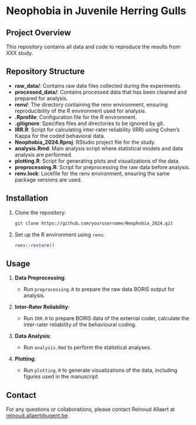 # Neophobia in Juvenile Herring Gulls

## Project Overview

This repository contains all data and code to reproduce the results from XXX study.

## Repository Structure

- **raw_data/**: Contains raw data files collected during the experiments.
- **processed_data/**: Contains processed data that has been cleaned and prepared for analysis.
- **renv/**: The directory containing the renv environment, ensuring reproducibility of the R environment used for analysis.
- **.Rprofile**: Configuration file for the R environment.
- **.gitignore**: Specifies files and directories to be ignored by git.
- **IRR.R**: Script for calculating inter-rater reliability (IRR) using Cohen’s Kappa for the coded behavioral data.
- **Neophobia_2024.Rproj**: RStudio project file for the study.
- **analysis.Rmd**: Main analysis script where statistical models and data analysis are performed.
- **plotting.R**: Script for generating plots and visualizations of the data.
- **preprocessing.R**: Script for preprocessing the raw data before analysis.
- **renv.lock**: Lockfile for the renv environment, ensuring the same package versions are used.

## Installation

1. Clone the repository:
   ```bash
   git clone https://github.com/yourusername/Neophobia_2024.git

2. Set up the R environment using `renv`:
    ```bash
   renv::restore()

## Usage

1. **Data Preprocessing**:
   - Run `preprocessing.R` to prepare the raw data BORIS output for analysis.

2. **Inter-Rater Reliability**:
   - Run `IRR.R` to prepare BORIS data of the external coder, calculate the inter-rater reliability of the behavioural coding.

3. **Data Analysis**:
   - Run `analysis.Rmd` to perform the statistical analyses. 

4. **Plotting**:
   - Run `plotting.R` to generate visualizations of the data, including figures used in the manuscript.

## Contact

For any questions or collaborations, please contact Reinoud Allaert at reinoud.allaert@ugent.be.


